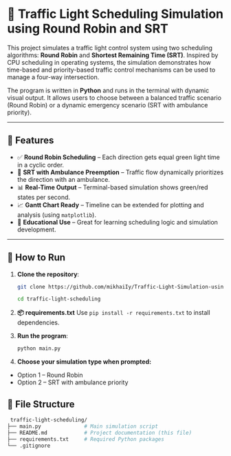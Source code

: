 # 🚦 Traffic Light Scheduling Simulation using Round Robin and SRT

This project simulates a traffic light control system using two scheduling algorithms: **Round Robin** and **Shortest Remaining Time (SRT)**. Inspired by CPU scheduling in operating systems, the simulation demonstrates how time-based and priority-based traffic control mechanisms can be used to manage a four-way intersection.

The program is written in **Python** and runs in the terminal with dynamic visual output. It allows users to choose between a balanced traffic scenario (Round Robin) or a dynamic emergency scenario (SRT with ambulance priority).

---

## 📌 Features

- ✅ **Round Robin Scheduling** – Each direction gets equal green light time in a cyclic order.
- 🚨 **SRT with Ambulance Preemption** – Traffic flow dynamically prioritizes the direction with an ambulance.
- 📊 **Real-Time Output** – Terminal-based simulation shows green/red states per second.
- 📈 **Gantt Chart Ready** – Timeline can be extended for plotting and analysis (using `matplotlib`).
- 🧠 **Educational Use** – Great for learning scheduling logic and simulation development.

---

## 🧪 How to Run

1. **Clone the repository**:
   ```bash
   git clone https://github.com/mikhaiIy/Traffic-Light-Simulation-using-Round-Robin-and-SRT-algorithms.git

   cd traffic-light-scheduling

2. **📦 requirements.txt**
Use `pip install -r requirements.txt` to install dependencies.

3. **Run the program**:
   ```bash
   python main.py

4. **Choose your simulation type when prompted:**
- Option 1 – Round Robin
- Option 2 – SRT with ambulance priority

## 📂 File Structure
   ```bash
    traffic-light-scheduling/
├── main.py              # Main simulation script
├── README.md            # Project documentation (this file)
├── requirements.txt     # Required Python packages
└── .gitignore           



